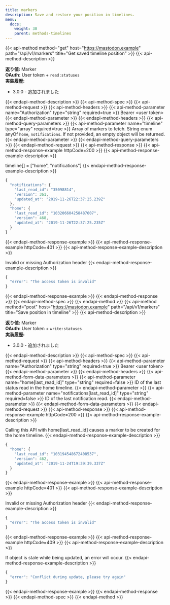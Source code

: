 ```yaml
---
title: markers
description: Save and restore your position in timelines.
menu:
  docs:
    weight: 30
    parent: methods-timelines
---
```


{{< api-method method="get" host="https://mastodon.example" path="/api/v1/markers" title="Get saved timeline position" >}}
{{< api-method-description >}}

**返り値:** Marker\
**OAuth:** User token + `read:statuses`\
**実装履歴:**

- 3.0.0 - 追加されました

{{< endapi-method-description >}}
{{< api-method-spec >}}
{{< api-method-request >}}
{{< api-method-headers >}}
{{< api-method-parameter name="Authorization" type="string" required=true >}}
Bearer &lt;user token&gt;
{{< endapi-method-parameter >}}
{{< endapi-method-headers >}}
{{< api-method-query-parameters >}}
{{< api-method-parameter name="timeline" type="array" required=true >}}
Array of markers to fetch. String enum anyOf `home`, `notifications`. If not provided, an empty object will be returned.
{{< endapi-method-parameter >}}
{{< endapi-method-query-parameters >}}
{{< endapi-method-request >}}
{{< api-method-response >}}
{{< api-method-response-example httpCode=200 >}}
{{< api-method-response-example-description >}}

timeline\[\] = \["home", "notifications"\]
{{< endapi-method-response-example-description >}}


```javascript
{
  "notifications": {
    "last_read_id": "35098814",
    "version": 361,
    "updated_at": "2019-11-26T22:37:25.239Z"
  },
  "home": {
    "last_read_id": "103206604258487607",
    "version": 468,
    "updated_at": "2019-11-26T22:37:25.235Z"
  }
}
```
{{< endapi-method-response-example >}}
{{< api-method-response-example httpCode=401 >}}
{{< api-method-response-example-description >}}

Invalid or missing Authorization header
{{< endapi-method-response-example-description >}}


```javascript
{
  "error": "The access token is invalid"
}
```
{{< endapi-method-response-example >}}
{{< endapi-method-response >}}
{{< endapi-method-spec >}}
{{< endapi-method >}}
{{< api-method method="post" host="https://mastodon.example" path="/api/v1/markers" title="Save position in timeline" >}}
{{< api-method-description >}}

**返り値:** Marker\
**OAuth:** User token + `write:statuses`\
**実装履歴:**

- 3.0.0 - 追加されました

{{< endapi-method-description >}}
{{< api-method-spec >}}
{{< api-method-request >}}
{{< api-method-headers >}}
{{< api-method-parameter name="Authorization" type="string" required=true >}}
Bearer &lt;user token&gt;
{{< endapi-method-parameter >}}
{{< endapi-method-headers >}}
{{< api-method-form-data-parameters >}}
{{< api-method-parameter name="home\[last_read_id\]" type="string" required=false >}}
ID of the last status read in the home timeline.
{{< endapi-method-parameter >}}
{{< api-method-parameter name="notifications\[last_read_id\]" type="string" required=false >}}
ID of the last notification read.
{{< endapi-method-parameter >}}
{{< endapi-method-form-data-parameters >}}
{{< endapi-method-request >}}
{{< api-method-response >}}
{{< api-method-response-example httpCode=200 >}}
{{< api-method-response-example-description >}}

Calling this API with home\[last_read_id\] causes a marker to be created for the home timeline.
{{< endapi-method-response-example-description >}}


```javascript
{
  "home": {
    "last_read_id": "103194548672408537",
    "version": 462,
    "updated_at": "2019-11-24T19:39:39.337Z"
  }
}
```
{{< endapi-method-response-example >}}
{{< api-method-response-example httpCode=401 >}}
{{< api-method-response-example-description >}}

Invalid or missing Authorization header
{{< endapi-method-response-example-description >}}


```javascript
{
  "error": "The access token is invalid"
}
```
{{< endapi-method-response-example >}}
{{< api-method-response-example httpCode=409 >}}
{{< api-method-response-example-description >}}

If object is stale while being updated, an error will occur.
{{< endapi-method-response-example-description >}}


```javascript
{
  "error": "Conflict during update, please try again"
}
```
{{< endapi-method-response-example >}}
{{< endapi-method-response >}}
{{< endapi-method-spec >}}
{{< endapi-method >}}



